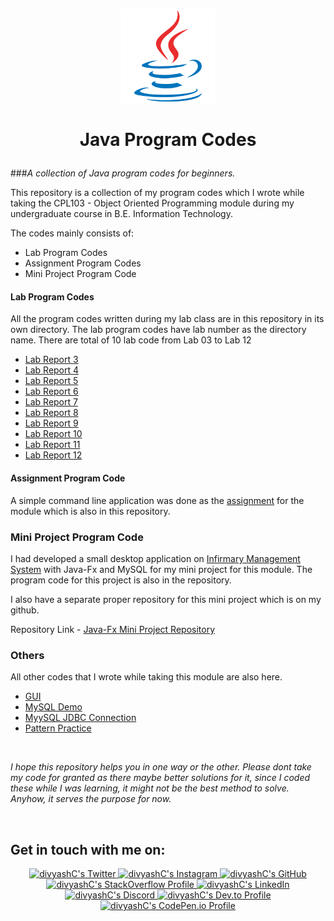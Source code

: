 <p align="center">
 <a href="https://www.java.com" target="_blank"> <img
            src="https://raw.githubusercontent.com/devicons/devicon/master/icons/java/java-original.svg" alt="Java" width="150"
            height="150" /> </a>
</p>

# <p align='center'>Java Program Codes </p>

###*A collection of Java program codes for beginners.*

This repository is a collection of my program codes which I wrote while taking the CPL103 - Object Oriented Programming module during my undergraduate course in B.E. Information Technology.

The codes mainly consists of:

<ul>
	<li>Lab Program Codes</li>
	<li>Assignment Program Codes</li>
	<li>Mini Project Program Code</li>
</ul>

#### Lab Program Codes

All the program codes written during my lab class are in this repository in its own directory. The lab program codes have lab number as the directory name. There are total of 10 lab code from Lab 03 to Lab 12

<ul>
	<li><a href="https://github.com/divyashC/java-program-codes/tree/main/Lab03" target="_blank">Lab Report 3</a></li>
	<li><a href="https://github.com/divyashC/java-program-codes/tree/main/Lab04" target="_blank">Lab Report 4</a></li>
	<li><a href="https://github.com/divyashC/java-program-codes/tree/main/Lab05" target="_blank">Lab Report 5</a></li>
	<li><a href="https://github.com/divyashC/java-program-codes/tree/main/Lab06" target="_blank">Lab Report 6</a></li>
	<li><a href="https://github.com/divyashC/java-program-codes/tree/main/Lab07" target="_blank">Lab Report 7</a></li>
	<li><a href="https://github.com/divyashC/java-program-codes/tree/main/Lab08" target="_blank">Lab Report 8</a></li>
	<li><a href="https://github.com/divyashC/java-program-codes/tree/main/Lab09" target="_blank">Lab Report 9</a></li>
	<li><a href="https://github.com/divyashC/java-program-codes/tree/main/Lab10" target="_blank">Lab Report 10</a></li>
	<li><a href="https://github.com/divyashC/java-program-codes/tree/main/Lab11" target="_blank">Lab Report 11</a></li>
	<li><a href="https://github.com/divyashC/java-program-codes/tree/main/Lab12" target="_blank">Lab Report 12</a></li>
</ul>

#### Assignment Program Code

A simple command line application was done as the [assignment](https://github.com/divyashC/java-program-codes/tree/main/Assignment) for the module which is also in this repository.

### Mini Project Program Code

I had developed a small desktop application on [Infirmary Management System](https://github.com/divyashC/java-program-codes/tree/main/InfirmaryManagementSystem) with Java-Fx and MySQL for my mini project for this module. The program code for this project is also in the repository.

I also have a separate proper repository for this mini project which is on my github.

Repository Link - [Java-Fx Mini Project Repository](https://github.com/divyashC/java-fx-mini-project)

### Others

All other codes that I wrote while taking this module are also here.

<ul>
	<li><a href="https://github.com/divyashC/java-program-codes/tree/main/GUI" target="_blank">GUI</a></li>
	<li><a href="https://github.com/divyashC/java-program-codes/tree/main/MySQL_Demo" target="_blank">MySQL Demo</a></li>
	<li><a href="https://github.com/divyashC/java-program-codes/tree/main/MysqlJDBCconnection" target="_blank">MyySQL JDBC Connection</a></li>
	<li><a href="https://github.com/divyashC/java-program-codes/tree/main/Pattern" target="_blank">Pattern Practice</a></li>
</ul>

<br/>

_I hope this repository helps you in one way or the other. Please dont take my code for granted as there maybe better solutions for it, since I coded these while I was learning, it might not be the best method to solve. Anyhow, it serves the purpose for now._

<br/>

## Get in touch with me on:

<p align="center">
 <a href="https://twitter.com/dork_v2" target="_blank">
  <img src="https://github.com/divyashC/devicon/blob/master/icons/twitter/twitter-original.svg" alt="divyashC's Twitter" width="40" height="40"/>     
 </a>
 <a href="https://www.instagram.com/dork_v3.0/" target="_blank">
  <img src="https://raw.githubusercontent.com/rahuldkjain/github-profile-readme-generator/master/src/images/icons/Social/instagram.svg" alt="divyashC's Instagram" width="40" height="40" />    
 </a>
 <a href="https://github.com/divyashC/" target="_blank">
  <img src="https://github.com/divyashC/devicon/blob/master/icons/github/github-original.svg" alt="divyashC's GitHub"  width="40" height="40"/>    
 </a>
 <a href="https://stackoverflow.com/users/15124365" target="_blank">
  <img src="https://raw.githubusercontent.com/rahuldkjain/github-profile-readme-generator/master/src/images/icons/Social/stack-overflow.svg" alt="divyashC's StackOverflow Profile"  width="40" height="40"/>    
 </a>
 <a href="https://www.linkedin.com/in/divyash-c-b72a58127/" target="_blank">
  <img src="https://github.com/divyashC/devicon/blob/master/icons/linkedin/linkedin-original.svg" alt="divyashC's LinkedIn"  width="40" height="40"/>    
 </a>
 <a href="https://discord.com/users/Dork#0448" target="_blank">
  <img src="https://raw.githubusercontent.com/rahuldkjain/github-profile-readme-generator/master/src/images/icons/Social/discord.svg" alt="divyashC's Discord"  width="40" height="40"/>
 </a>
 <a href="https://dev.to/divyashc" target="_blank">
  <img src="https://raw.githubusercontent.com/rahuldkjain/github-profile-readme-generator/master/src/images/icons/Social/devto.svg" alt="divyashC's Dev.to Profile"  width="40" height="40"/>    
 </a>
 <a href="https://codepen.io/divyashc" target="_blank">
  <img src="https://raw.githubusercontent.com/rahuldkjain/github-profile-readme-generator/master/src/images/icons/Social/codepen.svg" alt="divyashC's CodePen.io Profile"  width="40" height="40"/>    
 </a>
<!--  <a href="mailto:divyashchhetri@gmail.com" target="_blank">
  <img src="https://img.shields.io/badge/email-3357C0?style=for-the-badge&logo=gmail&logoColor=white" alt="divyashC's email - divyashchhetri@gmail.com" />    
 </a> -->
</p>

<br/>
